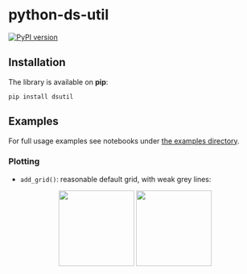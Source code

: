 # python-ds-util

[![PyPI version](https://badge.fury.io/py/dsutil.png)](https://badge.fury.io/py/dsutil)

## Installation

The library is available on **pip**:

`pip install dsutil`

## Examples

For full usage examples see notebooks under [the examples directory](https://github.com/queirozfcom/python-ds-util/tree/master/examples).

### Plotting

- `add_grid()`: reasonable default grid, with weak grey lines:
   
<p align="center">
  <img src="https://i.imgur.com/7ZnSaZq.png" height="150">
  <img src="https://i.imgur.com/vOq2ZMZ.png" height="150">
</p>
